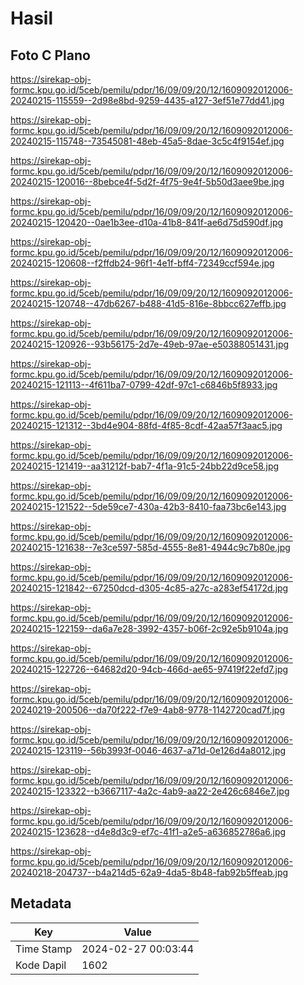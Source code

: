 # Hasil

## Foto C Plano

https://sirekap-obj-formc.kpu.go.id/5ceb/pemilu/pdpr/16/09/09/20/12/1609092012006-20240215-115559--2d98e8bd-9259-4435-a127-3ef51e77dd41.jpg

https://sirekap-obj-formc.kpu.go.id/5ceb/pemilu/pdpr/16/09/09/20/12/1609092012006-20240215-115748--73545081-48eb-45a5-8dae-3c5c4f9154ef.jpg

https://sirekap-obj-formc.kpu.go.id/5ceb/pemilu/pdpr/16/09/09/20/12/1609092012006-20240215-120016--8bebce4f-5d2f-4f75-9e4f-5b50d3aee9be.jpg

https://sirekap-obj-formc.kpu.go.id/5ceb/pemilu/pdpr/16/09/09/20/12/1609092012006-20240215-120420--0ae1b3ee-d10a-41b8-841f-ae6d75d590df.jpg

https://sirekap-obj-formc.kpu.go.id/5ceb/pemilu/pdpr/16/09/09/20/12/1609092012006-20240215-120608--f2ffdb24-96f1-4e1f-bff4-72349ccf594e.jpg

https://sirekap-obj-formc.kpu.go.id/5ceb/pemilu/pdpr/16/09/09/20/12/1609092012006-20240215-120748--47db6267-b488-41d5-816e-8bbcc627effb.jpg

https://sirekap-obj-formc.kpu.go.id/5ceb/pemilu/pdpr/16/09/09/20/12/1609092012006-20240215-120926--93b56175-2d7e-49eb-97ae-e50388051431.jpg

https://sirekap-obj-formc.kpu.go.id/5ceb/pemilu/pdpr/16/09/09/20/12/1609092012006-20240215-121113--4f611ba7-0799-42df-97c1-c6846b5f8933.jpg

https://sirekap-obj-formc.kpu.go.id/5ceb/pemilu/pdpr/16/09/09/20/12/1609092012006-20240215-121312--3bd4e904-88fd-4f85-8cdf-42aa57f3aac5.jpg

https://sirekap-obj-formc.kpu.go.id/5ceb/pemilu/pdpr/16/09/09/20/12/1609092012006-20240215-121419--aa31212f-bab7-4f1a-91c5-24bb22d9ce58.jpg

https://sirekap-obj-formc.kpu.go.id/5ceb/pemilu/pdpr/16/09/09/20/12/1609092012006-20240215-121522--5de59ce7-430a-42b3-8410-faa73bc6e143.jpg

https://sirekap-obj-formc.kpu.go.id/5ceb/pemilu/pdpr/16/09/09/20/12/1609092012006-20240215-121638--7e3ce597-585d-4555-8e81-4944c9c7b80e.jpg

https://sirekap-obj-formc.kpu.go.id/5ceb/pemilu/pdpr/16/09/09/20/12/1609092012006-20240215-121842--67250dcd-d305-4c85-a27c-a283ef54172d.jpg

https://sirekap-obj-formc.kpu.go.id/5ceb/pemilu/pdpr/16/09/09/20/12/1609092012006-20240215-122159--da6a7e28-3992-4357-b06f-2c92e5b9104a.jpg

https://sirekap-obj-formc.kpu.go.id/5ceb/pemilu/pdpr/16/09/09/20/12/1609092012006-20240215-122726--64682d20-94cb-466d-ae65-97419f22efd7.jpg

https://sirekap-obj-formc.kpu.go.id/5ceb/pemilu/pdpr/16/09/09/20/12/1609092012006-20240219-200506--da70f222-f7e9-4ab8-9778-1142720cad7f.jpg

https://sirekap-obj-formc.kpu.go.id/5ceb/pemilu/pdpr/16/09/09/20/12/1609092012006-20240215-123119--56b3993f-0046-4637-a71d-0e126d4a8012.jpg

https://sirekap-obj-formc.kpu.go.id/5ceb/pemilu/pdpr/16/09/09/20/12/1609092012006-20240215-123322--b3667117-4a2c-4ab9-aa22-2e426c6846e7.jpg

https://sirekap-obj-formc.kpu.go.id/5ceb/pemilu/pdpr/16/09/09/20/12/1609092012006-20240215-123628--d4e8d3c9-ef7c-41f1-a2e5-a636852786a6.jpg

https://sirekap-obj-formc.kpu.go.id/5ceb/pemilu/pdpr/16/09/09/20/12/1609092012006-20240218-204737--b4a214d5-62a9-4da5-8b48-fab92b5ffeab.jpg


## Metadata

| Key        | Value               |
| ---------- | ------------------- |
| Time Stamp | 2024-02-27 00:03:44 |
| Kode Dapil | 1602                |



